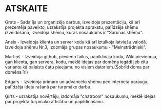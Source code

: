 # **ATSKAITE**
Grats - Sadalīja un organizēja darbus, izveidoja prezentāciju, kā arī prezentēja paveikto, uzrakstīja projekta aprakstu, palīdzēja shēmu izveidošanā, izveidoja shēmu, kuras nosaukums ir "Sarunas shēmu".

Ansis - Izveidoja klienta un server kodu kā arī iztulkoja latviešu valodā, izveidoja shēmu Nr.3, izdomāja grupas nosaukumu - "Melnstrādnieki".

Mārtiņš - Izveidoja github, pievieno failus, papildināja kodu, Wiki pievienoja, gan klienta, gan servera, kodu, meklē idejas par domēna iegādi jeb citu variantu kā palaists čatu pieejamu no visiem datoriem.(Šobrīd doma par domēna īri)

Edgars - Izveidoja primāro un advancēto shēmu pēc interneta paraugu, palīdzēja ideju rašanā par turpmāko darbu.

Ģirts - uzrakstīja novēŗtēju, izdomāja "chatroom" nosaukumu, meklē idejas par projekta turpmāko attīstību un papildināšanu.

